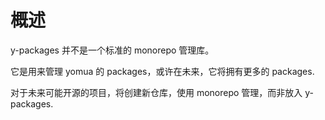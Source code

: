 # 概述

y-packages 并不是一个标准的 monorepo 管理库。

它是用来管理 yomua 的 packages，或许在未来，它将拥有更多的 packages.

对于未来可能开源的项目，将创建新仓库，使用 monorepo 管理，而非放入 y-packages.